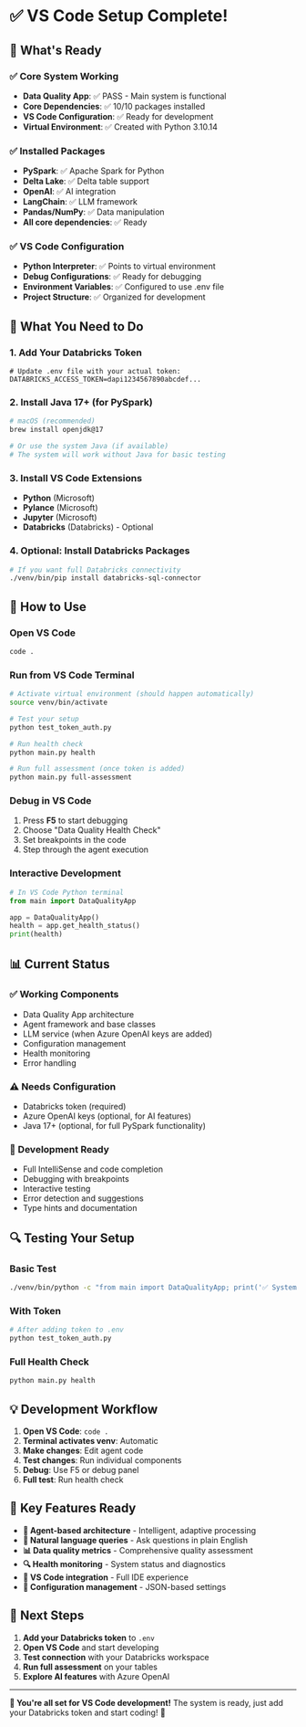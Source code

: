 # ✅ VS Code Setup Complete!

## 🎉 What's Ready

### ✅ **Core System Working**
- **Data Quality App**: ✅ PASS - Main system is functional
- **Core Dependencies**: ✅ 10/10 packages installed
- **VS Code Configuration**: ✅ Ready for development
- **Virtual Environment**: ✅ Created with Python 3.10.14

### ✅ **Installed Packages**
- **PySpark**: ✅ Apache Spark for Python
- **Delta Lake**: ✅ Delta table support
- **OpenAI**: ✅ AI integration
- **LangChain**: ✅ LLM framework
- **Pandas/NumPy**: ✅ Data manipulation
- **All core dependencies**: ✅ Ready

### ✅ **VS Code Configuration**
- **Python Interpreter**: ✅ Points to virtual environment
- **Debug Configurations**: ✅ Ready for debugging
- **Environment Variables**: ✅ Configured to use .env file
- **Project Structure**: ✅ Organized for development

## 🔧 What You Need to Do

### 1. **Add Your Databricks Token**
```env
# Update .env file with your actual token:
DATABRICKS_ACCESS_TOKEN=dapi1234567890abcdef...
```

### 2. **Install Java 17+ (for PySpark)**
```bash
# macOS (recommended)
brew install openjdk@17

# Or use the system Java (if available)
# The system will work without Java for basic testing
```

### 3. **Install VS Code Extensions**
- **Python** (Microsoft)
- **Pylance** (Microsoft)
- **Jupyter** (Microsoft)
- **Databricks** (Databricks) - Optional

### 4. **Optional: Install Databricks Packages**
```bash
# If you want full Databricks connectivity
./venv/bin/pip install databricks-sql-connector
```

## 🚀 How to Use

### **Open VS Code**
```bash
code .
```

### **Run from VS Code Terminal**
```bash
# Activate virtual environment (should happen automatically)
source venv/bin/activate

# Test your setup
python test_token_auth.py

# Run health check
python main.py health

# Run full assessment (once token is added)
python main.py full-assessment
```

### **Debug in VS Code**
1. Press **F5** to start debugging
2. Choose "Data Quality Health Check" 
3. Set breakpoints in the code
4. Step through the agent execution

### **Interactive Development**
```python
# In VS Code Python terminal
from main import DataQualityApp

app = DataQualityApp()
health = app.get_health_status()
print(health)
```

## 📊 Current Status

### **✅ Working Components**
- Data Quality App architecture
- Agent framework and base classes
- LLM service (when Azure OpenAI keys are added)
- Configuration management
- Health monitoring
- Error handling

### **⚠️ Needs Configuration**
- Databricks token (required)
- Azure OpenAI keys (optional, for AI features)
- Java 17+ (optional, for full PySpark functionality)

### **🎯 Development Ready**
- Full IntelliSense and code completion
- Debugging with breakpoints
- Interactive testing
- Error detection and suggestions
- Type hints and documentation

## 🔍 Testing Your Setup

### **Basic Test**
```bash
./venv/bin/python -c "from main import DataQualityApp; print('✅ System ready!')"
```

### **With Token**
```bash
# After adding token to .env
python test_token_auth.py
```

### **Full Health Check**
```bash
python main.py health
```

## 💡 Development Workflow

1. **Open VS Code**: `code .`
2. **Terminal activates venv**: Automatic
3. **Make changes**: Edit agent code
4. **Test changes**: Run individual components
5. **Debug**: Use F5 or debug panel
6. **Full test**: Run health check

## 🎯 Key Features Ready

- **🤖 Agent-based architecture** - Intelligent, adaptive processing
- **💬 Natural language queries** - Ask questions in plain English
- **📊 Data quality metrics** - Comprehensive quality assessment
- **🔍 Health monitoring** - System status and diagnostics
- **🎨 VS Code integration** - Full IDE experience
- **🔧 Configuration management** - JSON-based settings

## 🚀 Next Steps

1. **Add your Databricks token** to `.env`
2. **Open VS Code** and start developing
3. **Test connection** with your Databricks workspace
4. **Run full assessment** on your tables
5. **Explore AI features** with Azure OpenAI

---

**🎉 You're all set for VS Code development!** The system is ready, just add your Databricks token and start coding! 🚀